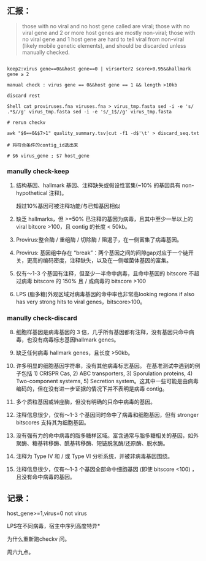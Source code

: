 ## 汇报：

> those with no viral and no host gene called are viral; those with no viral gene and 2 or more host genes are mostly non-viral; those with no viral gene and 1 host gene are hard to tell viral from non-viral (likely mobile genetic elements), and should be discarded unless manually checked.

```Plain Text keep1: virus gene >0

keep2:virus gene==0&&host gene==0 | virsorter2 score>0.95&&hallmark gene ≥ 2

manual check : virus gene == 0&&host gene == 1 && length >10kb

discard rest

Shell cat proviruses.fna viruses.fna > virus_tmp.fasta sed -i -e 's/ .*$//g' virus_tmp.fasta sed -i -e 's/_1$//g' virus_tmp.fasta

# rerun checkv

awk "$6==0&$7>1" quality_summary.tsv|cut -f1 -d$'\t' > discard_seq.txt

# 将符合条件的contig_id选出来

# $6 virus_gene ; $7 host_gene

```

### manully check-keep
1. 结构基因、hallmark 基因、注释缺失或假设性富集(~10% 的基因具有 non-hypothetical 注释)。
    
    超过10%基因可被注释功能/与已知基因相似
    
2. 缺乏 hallmarks，但 >=50% 已注释的基因为病毒，且其中至少一半以上的 viral bitcore >100，且 contig 的长度 < 50kb。
    
3. Provirus:整合酶 / 重组酶 / 切除酶 / 阻遏子，在一侧富集了病毒基因。
    
4. Provirus: 基因组中存在 “break”：两个基因之间的间隙gap对应于一个链开关，更高的编码密度，注释缺失，以及在一侧噬菌体基因的富集。
    
5. 仅有～1-3 个基因有注释，但至少一半命中病毒，且命中基因的 bitscore 不超过病毒 bitscore 的 150% 且 / 或病毒的 bitscore >100
    
6. LPS (脂多糖)外观区域对病毒基因的命中率也非常高looking regions if also has very strong hits to viral genes，bitscore>100。

### manully check-discard

8. 细胞样基因是病毒基因的 3 倍，几乎所有基因都有注释，没有基因只命中病毒，也没有病毒标志基因hallmark genes。
    
2. 缺乏任何病毒 hallmark genes，且长度 >50kb。
    
3. 许多明显的细胞基因字符串，没有其他病毒标志基因。 在基准测试中遇到的例子包括 1) CRISPR Cas, 2) ABC transporters, 3) Sporulation proteins, 4) Two-component systems, 5) Secretion system。这其中一些可能是由病毒编码的，但在没有进一步证据的情况下并不表明是病毒 contig。
    
4. 多个质粒基因或转座酶，但没有明确的只命中病毒的基因。
    
5. 注释信息很少，仅有～1-3 个基因同时命中了病毒和细胞基因，但有 stronger bitscores 支持其为细胞基因。
    
6. 没有强有力的命中病毒的脂多糖样区域。富含通常与脂多糖相关的基因，如外聚酶、糖基转移酶、酰基转移酶、短链脱氢酶/还原酶、脱水酶。
    
7. 注释为 Type IV 和 / 或 Type VI 分析系统，并被非病毒基因围绕。
    
8. 注释信息很少，仅有～1-3 个基因全部命中细胞基因 (即使 bitscore <100) ，且没有命中病毒的基因。
    

## 记录：

host_gene>=1,virus=0 not virus

LPS在不同病毒，宿主中序列高度特异*

为什么重新跑checkv 问。

周六九点。